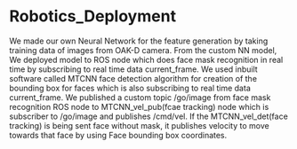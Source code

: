 # Robotics_Deployment

We made our own Neural Network for the feature generation by taking training data of images from OAK-D camera.
From the custom NN model, We deployed model to ROS node which does face mask recognition in real time by subscribing to real time data current_frame.
We used inbuilt software called MTCNN face detection algorithm for creation of the bounding box for faces which is also subscribing to real time data current_frame.
We published a custom topic /go/image from face mask recognition ROS node to MTCNN_vel_pub(fcae tracking) node which is subscriber to /go/image and publishes /cmd/vel.
If the MTCNN_vel_det(face tracking) is being sent face without mask, it publishes velocity to move towards that face by using Face bounding box coordinates.

